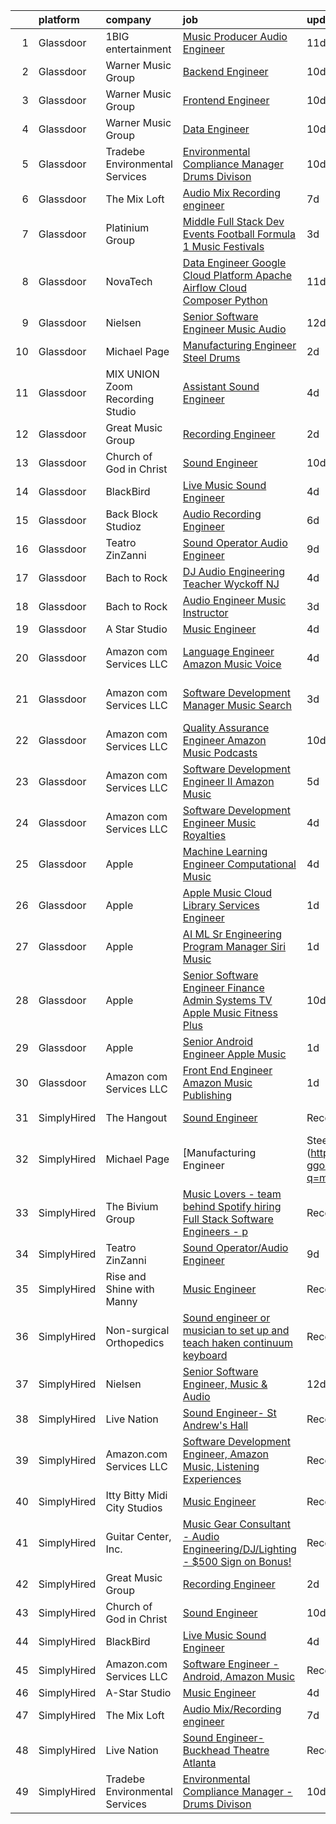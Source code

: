 

|    | platform    | company                         | job                                                                                                                                                                                                                                                                                                                                                                                                                                                                                                                                                                                                                                                                                                                                                                                                                                                                                                                                                                                                                                                                                                                                                                                                                                                                                                                                                                                                                                                                       | update_time   | location                      |
|---:|:------------|:--------------------------------|:--------------------------------------------------------------------------------------------------------------------------------------------------------------------------------------------------------------------------------------------------------------------------------------------------------------------------------------------------------------------------------------------------------------------------------------------------------------------------------------------------------------------------------------------------------------------------------------------------------------------------------------------------------------------------------------------------------------------------------------------------------------------------------------------------------------------------------------------------------------------------------------------------------------------------------------------------------------------------------------------------------------------------------------------------------------------------------------------------------------------------------------------------------------------------------------------------------------------------------------------------------------------------------------------------------------------------------------------------------------------------------------------------------------------------------------------------------------------------|:--------------|:------------------------------|
|  1 | Glassdoor   | 1BIG entertainment              | [Music Producer Audio Engineer](https://www.glassdoor.com/partner/jobListing.htm?pos=116&ao=1136043&s=58&guid=000001827716c5fabc46efb7ee3aef9f&src=GD_JOB_AD&t=SR&vt=w&ea=1&cs=1_cca77cc9&cb=1659855357733&jobListingId=1008032201411&jrtk=3-0-1g9rhdhhaklvj801-1g9rhdhhsii0m800-b593868398be5ca5-)                                                                                                                                                                                                                                                                                                                                                                                                                                                                                                                                                                                                                                                                                                                                                                                                                                                                                                                                                                                                                                                                                                                                                                       | 11d           | Boston, MA                    |
|  2 | Glassdoor   | Warner Music Group              | [Backend Engineer](https://www.glassdoor.com/partner/jobListing.htm?pos=130&ao=1136043&s=58&guid=000001827716c5fabc46efb7ee3aef9f&src=GD_JOB_AD&t=SR&vt=w&cs=1_f47d6444&cb=1659855357735&jobListingId=1008033116537&jrtk=3-0-1g9rhdhhaklvj801-1g9rhdhhsii0m800-f6bee83cad4ba6b7-)                                                                                                                                                                                                                                                                                                                                                                                                                                                                                                                                                                                                                                                                                                                                                                                                                                                                                                                                                                                                                                                                                                                                                                                         | 10d           | New York, NY                  |
|  3 | Glassdoor   | Warner Music Group              | [Frontend Engineer](https://www.glassdoor.com/partner/jobListing.htm?pos=124&ao=1136043&s=58&guid=000001827716c5fabc46efb7ee3aef9f&src=GD_JOB_AD&t=SR&vt=w&cs=1_b6a29756&cb=1659855357734&jobListingId=1008033637756&jrtk=3-0-1g9rhdhhaklvj801-1g9rhdhhsii0m800-ee723e673fad9c47-)                                                                                                                                                                                                                                                                                                                                                                                                                                                                                                                                                                                                                                                                                                                                                                                                                                                                                                                                                                                                                                                                                                                                                                                        | 10d           | New York, NY                  |
|  4 | Glassdoor   | Warner Music Group              | [Data Engineer](https://www.glassdoor.com/partner/jobListing.htm?pos=127&ao=1136043&s=58&guid=000001827716c5fabc46efb7ee3aef9f&src=GD_JOB_AD&t=SR&vt=w&cs=1_ec6e70f0&cb=1659855357735&jobListingId=1008033547976&jrtk=3-0-1g9rhdhhaklvj801-1g9rhdhhsii0m800-60867c0393fb0960-)                                                                                                                                                                                                                                                                                                                                                                                                                                                                                                                                                                                                                                                                                                                                                                                                                                                                                                                                                                                                                                                                                                                                                                                            | 10d           | Broadway, VA                  |
|  5 | Glassdoor   | Tradebe Environmental Services  | [Environmental Compliance Manager   Drums Divison](https://www.glassdoor.com/partner/jobListing.htm?pos=102&ao=1110586&s=58&guid=000001827716c5fabc46efb7ee3aef9f&src=GD_JOB_AD&t=SR&vt=w&ea=1&cs=1_90dd4f7c&cb=1659855357730&jobListingId=1008032825994&cpc=23A796B44307ADD7&jrtk=3-0-1g9rhdhhaklvj801-1g9rhdhhsii0m800-4f56e068c5789a30--6NYlbfkN0B8GMa3RntkcGxyDWRdkTUuLLAj--st5PucnHcqnp1DO5zsBlD8iNfS59qUmHcvRUmzs5KFF4Qh52M5CMieNdJCFHXpMXFA7hUsZ8DFLhY2J004fGjn8m538y5_B9a2s5eLqpzdxHlR8I4WyLVtaBFdEh-SUvq5cpYEU-BqpOIkinWfj0K_aE9geZf2sHDvQ4t-9kftNho_hENt6r2rKZTiQY37IATvCPl7BTqYVvhzsGGtc2DBmJlcA2MoJA84V8DewbOsvY-tmbbweCXI3WhSNvPAuZYYHSY5lMZmADSVRNzpYjOysLDvxrHIQ0iE9sZMA9qX0ffiYTbXzMRpIV2UH01kzaKTwC8DMZ5SSXWDfCSecivhYnSb-sKnVaUaEL_hZlhhgKrvD5Sd9YQDtxFZnq8Nd9zhDq3SNDRxL2YW0PKpxrTSpxAwCslNcjyoyheOn904JryJTi1KZe8la2SjphCB0EdCGGA45k7eMvHjz8K4-p-aaWlP9fvBlpqdcWheGOLxqSVbxHAC_sW50FwmCfISM5x2JKxE6mztb6hvbQX9V861ohib)                                                                                                                                                                                                                                                                                                                                                                                                                                                                                                                               | 10d           | East Chicago, IN              |
|  6 | Glassdoor   | The Mix Loft                    | [Audio Mix Recording engineer](https://www.glassdoor.com/partner/jobListing.htm?pos=104&ao=1110586&s=58&guid=000001827716c5fabc46efb7ee3aef9f&src=GD_JOB_AD&t=SR&vt=w&ea=1&cs=1_fffc5cd5&cb=1659855357731&jobListingId=1008039784072&cpc=B101C867B3EF2D75&jrtk=3-0-1g9rhdhhaklvj801-1g9rhdhhsii0m800-2fabf65219c9c69a--6NYlbfkN0D34Hjmwkvq4I9LrFiyECJw5oz77aLWEO_E-5CWpWKtML_cIQgSj4wFABMzVHdbOAglLtx9wAKTMvAosQFz-6wKz6HNt0tQEhGjwXjlkFautFNpyhajnjaOCperaYTcd4X14UnIuTNiwcPN-FgF0Cc6I8YmMIZvMjRwB6hQLC8GAznkuxesS1iovsZmPXRH9w7dNShqXk-sB77nMZfjXF73H5nuUD1LuA0WfvH8TJN2yEu-Qrs96Se-t-SGO8kdbyTVoV1J8DG3WujMmOzC3bImjYMcddtC4vH79HOl7xdJysln8dWiDGwtFvPwNLUW_bdwdtGZr0dMZsJJiSWIHdF0gSU4Bv0MV5SY967hpwN8YR_19u8vX_SinazeTbqra1479qbkrIsnnHINfKPD8SSbUfxkfS2r_5Jlsb8BXe9Jka_5yJc5UGWRBBc3NEnKrVhTSl98takLq7OONhk5dllqt3W_RGc47o020TK_gvgzyIT-QmFcus-ZDeY7GbO-ils%3D)                                                                                                                                                                                                                                                                                                                                                                                                                                                                                                                                                                                                     | 7d            | Quincy, MA                    |
|  7 | Glassdoor   | Platinium Group                 | [Middle Full Stack Dev   Events  Football  Formula 1  Music Festivals    ](https://www.glassdoor.com/partner/jobListing.htm?pos=128&ao=1136043&s=58&guid=000001827716c5fabc46efb7ee3aef9f&src=GD_JOB_AD&t=SR&vt=w&cs=1_a2a81061&cb=1659855357735&jobListingId=1008049379681&jrtk=3-0-1g9rhdhhaklvj801-1g9rhdhhsii0m800-49fd4225bf218689-)                                                                                                                                                                                                                                                                                                                                                                                                                                                                                                                                                                                                                                                                                                                                                                                                                                                                                                                                                                                                                                                                                                                                 | 3d            | Monaco, CA                    |
|  8 | Glassdoor   | NovaTech                        | [Data Engineer Google Cloud Platform  Apache Airflow  Cloud Composer  Python](https://www.glassdoor.com/partner/jobListing.htm?pos=119&ao=1136043&s=58&guid=000001827716c5fabc46efb7ee3aef9f&src=GD_JOB_AD&t=SR&vt=w&ea=1&cs=1_73e6efdc&cb=1659855357734&jobListingId=1008030637643&jrtk=3-0-1g9rhdhhaklvj801-1g9rhdhhsii0m800-ed650f6bbf2cf5f6-)                                                                                                                                                                                                                                                                                                                                                                                                                                                                                                                                                                                                                                                                                                                                                                                                                                                                                                                                                                                                                                                                                                                         | 11d           | Remote                        |
|  9 | Glassdoor   | Nielsen                         | [Senior Software Engineer  Music   Audio](https://www.glassdoor.com/partner/jobListing.htm?pos=125&ao=1136043&s=58&guid=000001827716c5fabc46efb7ee3aef9f&src=GD_JOB_AD&t=SR&vt=w&ea=1&cs=1_60089c0e&cb=1659855357735&jobListingId=1008029586855&jrtk=3-0-1g9rhdhhaklvj801-1g9rhdhhsii0m800-056a5fd69bba1807-)                                                                                                                                                                                                                                                                                                                                                                                                                                                                                                                                                                                                                                                                                                                                                                                                                                                                                                                                                                                                                                                                                                                                                             | 12d           | Emeryville, CA                |
| 10 | Glassdoor   | Michael Page                    | [Manufacturing Engineer   Steel Drums](https://www.glassdoor.com/partner/jobListing.htm?pos=107&ao=1110586&s=58&guid=000001827716c5fabc46efb7ee3aef9f&src=GD_JOB_AD&t=SR&vt=w&cs=1_2b9da90a&cb=1659855357731&jobListingId=1008053322257&cpc=AC285F3A3ECA6BB0&jrtk=3-0-1g9rhdhhaklvj801-1g9rhdhhsii0m800-edfb8b6e14f62930--6NYlbfkN0BR3ykMnr3Vw97HK5IC0i9Uo32NXohanwqRY-CI8z69bj_uxQ_6yc1JTvRvHNPil3n-aAZPEB_V2_C3Xteggm8USnoyjokMdAX7PMJAGyeqrRb0SgM_e3teYuvhdw07UmODkJ_SFaJoJlontiBYfrHBy-sRK9hLMXtFv4vxRofVbDvAb2pA4imLLMEMZMlP-SkjkVLN12WDe-X_d3OgGyEMCU_Yc8Hvr-X_cIFgLtByQrkLuW73AR19UQlIWpJMvPqSx1-iL_7uFoNV0vaqD-oVGXo4oO6CUgVg0t0xRilkBXswUC89D52PXRtG2qvRMHLuXme5a8nrjpu9SF_vKI4e2bSy4aEiPVkfSpfsRPd_vgXFUUsI93adnFM_WzYMaNUUcvpIhKg2DtmjoT3cUTF8JWQm-oa1UJn7-YbHGWbBn0dky3ULP79Xz8dg1eQJDeB2EglYdo5LhT3Vy0IGecjFvo6KOaxGeeqdgvgNcj6-G4O0sKz-id6QCTXCAiLmXuaPPGI7Y_ZUNRHoydrU9aRPBTs2LTVFPXk9q4OdNvbTYr8ENIXBV-FWJ5QRXRcRycMOj7jEI3Fb1Gvhn_ICXUbd4ONIhYnCCuhRUY_xOyUlSenCxQEos818OFHMePPN4lgiokJBmuDkXvxSC_GZIvaEuvB9cchy0ULLJ_mhnuZspuGuaOw9ewZtmX2n0-yvcVFSQWw-Ie_DOFp_SbJVO7YiSqU1SlOqsk94BihDRyw_pmuSPjy7IgRh0cxUeobv9DRJOQISnYhVIaATuM7dyAufKIFuXvan0xyMOfmhhSGjFig-SGx0UoowmhHo2QpD2HO0duq1NNCkOOF_fXIVcpmglpJ1KMwdHA0z35y0WOGTbik3eMq61iP8pqxA_3vTBTAvmIN8Q5Qv9vrPJg2iyqLWqdOc5aCt7-mXFCjFrKMi0FnL7qGmj1LRqq4_k3rtl1t2wGeVkZl0pKd31phTtrXfv7G6MaXT_qGrhyKgd6A5AmirR1L14h9zYsRhgAJ32HF8ds_gdwINtustV8izvt21uTT2834zjhE%3D)                                  | 2d            | Cicero, IL                    |
| 11 | Glassdoor   | MIX UNION Zoom Recording Studio | [Assistant Sound Engineer](https://www.glassdoor.com/partner/jobListing.htm?pos=113&ao=1136043&s=58&guid=000001827716c5fabc46efb7ee3aef9f&src=GD_JOB_AD&t=SR&vt=w&ea=1&cs=1_9be70711&cb=1659855357733&jobListingId=1008047341798&jrtk=3-0-1g9rhdhhaklvj801-1g9rhdhhsii0m800-f45ff7396e2feab6-)                                                                                                                                                                                                                                                                                                                                                                                                                                                                                                                                                                                                                                                                                                                                                                                                                                                                                                                                                                                                                                                                                                                                                                            | 4d            | Los Angeles, CA               |
| 12 | Glassdoor   | Great Music Group               | [Recording Engineer](https://www.glassdoor.com/partner/jobListing.htm?pos=111&ao=1136043&s=58&guid=000001827716c5fabc46efb7ee3aef9f&src=GD_JOB_AD&t=SR&vt=w&ea=1&cs=1_3727cbc7&cb=1659855357731&jobListingId=1008053472141&jrtk=3-0-1g9rhdhhaklvj801-1g9rhdhhsii0m800-feae6516db0998b8-)                                                                                                                                                                                                                                                                                                                                                                                                                                                                                                                                                                                                                                                                                                                                                                                                                                                                                                                                                                                                                                                                                                                                                                                  | 2d            | Minneapolis, MN               |
| 13 | Glassdoor   | Church of God in Christ         | [Sound Engineer](https://www.glassdoor.com/partner/jobListing.htm?pos=117&ao=1136043&s=58&guid=000001827716c5fabc46efb7ee3aef9f&src=GD_JOB_AD&t=SR&vt=w&ea=1&cs=1_788c7ce7&cb=1659855357734&jobListingId=1008034088041&jrtk=3-0-1g9rhdhhaklvj801-1g9rhdhhsii0m800-e56448383489d513-)                                                                                                                                                                                                                                                                                                                                                                                                                                                                                                                                                                                                                                                                                                                                                                                                                                                                                                                                                                                                                                                                                                                                                                                      | 10d           | Detroit, MI                   |
| 14 | Glassdoor   | BlackBird                       | [Live Music Sound Engineer](https://www.glassdoor.com/partner/jobListing.htm?pos=109&ao=1136043&s=58&guid=000001827716c5fabc46efb7ee3aef9f&src=GD_JOB_AD&t=SR&vt=w&ea=1&cs=1_dc051e70&cb=1659855357731&jobListingId=1008048367820&jrtk=3-0-1g9rhdhhaklvj801-1g9rhdhhsii0m800-5c5b644b3c663163-)                                                                                                                                                                                                                                                                                                                                                                                                                                                                                                                                                                                                                                                                                                                                                                                                                                                                                                                                                                                                                                                                                                                                                                           | 4d            | Atlanta, GA                   |
| 15 | Glassdoor   | Back Block Studioz              | [Audio Recording Engineer](https://www.glassdoor.com/partner/jobListing.htm?pos=114&ao=1136043&s=58&guid=000001827716c5fabc46efb7ee3aef9f&src=GD_JOB_AD&t=SR&vt=w&ea=1&cs=1_5f8fe992&cb=1659855357733&jobListingId=1008040225373&jrtk=3-0-1g9rhdhhaklvj801-1g9rhdhhsii0m800-7486e9f336b73614-)                                                                                                                                                                                                                                                                                                                                                                                                                                                                                                                                                                                                                                                                                                                                                                                                                                                                                                                                                                                                                                                                                                                                                                            | 6d            | Brooklyn, NY                  |
| 16 | Glassdoor   | Teatro ZinZanni                 | [Sound Operator Audio Engineer](https://www.glassdoor.com/partner/jobListing.htm?pos=122&ao=1136043&s=58&guid=000001827716c5fabc46efb7ee3aef9f&src=GD_JOB_AD&t=SR&vt=w&ea=1&cs=1_5d56c38b&cb=1659855357734&jobListingId=1008035619603&jrtk=3-0-1g9rhdhhaklvj801-1g9rhdhhsii0m800-405a83f39f925add-)                                                                                                                                                                                                                                                                                                                                                                                                                                                                                                                                                                                                                                                                                                                                                                                                                                                                                                                                                                                                                                                                                                                                                                       | 9d            | Seattle, WA                   |
| 17 | Glassdoor   | Bach to Rock                    | [DJ   Audio Engineering Teacher  Wyckoff NJ](https://www.glassdoor.com/partner/jobListing.htm?pos=129&ao=1136043&s=58&guid=000001827716c5fabc46efb7ee3aef9f&src=GD_JOB_AD&t=SR&vt=w&ea=1&cs=1_92a664dc&cb=1659855357735&jobListingId=1008048497319&jrtk=3-0-1g9rhdhhaklvj801-1g9rhdhhsii0m800-1f4e2bf040ab0347-)                                                                                                                                                                                                                                                                                                                                                                                                                                                                                                                                                                                                                                                                                                                                                                                                                                                                                                                                                                                                                                                                                                                                                          | 4d            | Wyckoff, NJ                   |
| 18 | Glassdoor   | Bach to Rock                    | [Audio Engineer Music Instructor](https://www.glassdoor.com/partner/jobListing.htm?pos=121&ao=1136043&s=58&guid=000001827716c5fabc46efb7ee3aef9f&src=GD_JOB_AD&t=SR&vt=w&ea=1&cs=1_306b5af3&cb=1659855357734&jobListingId=1008050480826&jrtk=3-0-1g9rhdhhaklvj801-1g9rhdhhsii0m800-729fc9190b7e315d-)                                                                                                                                                                                                                                                                                                                                                                                                                                                                                                                                                                                                                                                                                                                                                                                                                                                                                                                                                                                                                                                                                                                                                                     | 3d            | Leesburg, VA                  |
| 19 | Glassdoor   | A Star Studio                   | [Music Engineer](https://www.glassdoor.com/partner/jobListing.htm?pos=108&ao=1136043&s=58&guid=000001827716c5fabc46efb7ee3aef9f&src=GD_JOB_AD&t=SR&vt=w&ea=1&cs=1_4ff93032&cb=1659855357731&jobListingId=1008048004716&jrtk=3-0-1g9rhdhhaklvj801-1g9rhdhhsii0m800-b5e8a5c94d0f1b15-)                                                                                                                                                                                                                                                                                                                                                                                                                                                                                                                                                                                                                                                                                                                                                                                                                                                                                                                                                                                                                                                                                                                                                                                      | 4d            | Dallas, TX                    |
| 20 | Glassdoor   | Amazon com Services LLC         | [Language Engineer  Amazon Music  Voice](https://www.glassdoor.com/partner/jobListing.htm?pos=115&ao=1136043&s=58&guid=000001827716c5fabc46efb7ee3aef9f&src=GD_JOB_AD&t=SR&vt=w&cs=1_979ff0b0&cb=1659855357733&jobListingId=1008048008268&jrtk=3-0-1g9rhdhhaklvj801-1g9rhdhhsii0m800-58306a1d4621ba2e-)                                                                                                                                                                                                                                                                                                                                                                                                                                                                                                                                                                                                                                                                                                                                                                                                                                                                                                                                                                                                                                                                                                                                                                   | 4d            | San Francisco, CA             |
| 21 | Glassdoor   | Amazon com Services LLC         | [Software Development Manager  Music Search](https://www.glassdoor.com/partner/jobListing.htm?pos=126&ao=1136043&s=58&guid=000001827716c5fabc46efb7ee3aef9f&src=GD_JOB_AD&t=SR&vt=w&cs=1_91544f7f&cb=1659855357735&jobListingId=1008049353961&jrtk=3-0-1g9rhdhhaklvj801-1g9rhdhhsii0m800-9ab4fdba88da462b-)                                                                                                                                                                                                                                                                                                                                                                                                                                                                                                                                                                                                                                                                                                                                                                                                                                                                                                                                                                                                                                                                                                                                                               | 3d            | San Francisco, CA             |
| 22 | Glassdoor   | Amazon com Services LLC         | [Quality Assurance Engineer  Amazon Music   Podcasts](https://www.glassdoor.com/partner/jobListing.htm?pos=120&ao=1136043&s=58&guid=000001827716c5fabc46efb7ee3aef9f&src=GD_JOB_AD&t=SR&vt=w&cs=1_2f482228&cb=1659855357734&jobListingId=1008032417294&jrtk=3-0-1g9rhdhhaklvj801-1g9rhdhhsii0m800-4230928234f89926-)                                                                                                                                                                                                                                                                                                                                                                                                                                                                                                                                                                                                                                                                                                                                                                                                                                                                                                                                                                                                                                                                                                                                                      | 10d           | Culver City, CA               |
| 23 | Glassdoor   | Amazon com Services LLC         | [Software Development Engineer II  Amazon Music](https://www.glassdoor.com/partner/jobListing.htm?pos=118&ao=1136043&s=58&guid=000001827716c5fabc46efb7ee3aef9f&src=GD_JOB_AD&t=SR&vt=w&cs=1_cd66b262&cb=1659855357734&jobListingId=1008045129951&jrtk=3-0-1g9rhdhhaklvj801-1g9rhdhhsii0m800-120714a051265d1c-)                                                                                                                                                                                                                                                                                                                                                                                                                                                                                                                                                                                                                                                                                                                                                                                                                                                                                                                                                                                                                                                                                                                                                           | 5d            | San Francisco, CA             |
| 24 | Glassdoor   | Amazon com Services LLC         | [Software Development Engineer  Music Royalties](https://www.glassdoor.com/partner/jobListing.htm?pos=123&ao=1136043&s=58&guid=000001827716c5fabc46efb7ee3aef9f&src=GD_JOB_AD&t=SR&vt=w&cs=1_a25f1478&cb=1659855357734&jobListingId=1008048013675&jrtk=3-0-1g9rhdhhaklvj801-1g9rhdhhsii0m800-aa597572b231471c-)                                                                                                                                                                                                                                                                                                                                                                                                                                                                                                                                                                                                                                                                                                                                                                                                                                                                                                                                                                                                                                                                                                                                                           | 4d            | Culver City, CA               |
| 25 | Glassdoor   | Apple                           | [Machine Learning Engineer  Computational Music](https://www.glassdoor.com/partner/jobListing.htm?pos=110&ao=1136043&s=58&guid=000001827716c5fabc46efb7ee3aef9f&src=GD_JOB_AD&t=SR&vt=w&cs=1_b9533d8b&cb=1659855357731&jobListingId=1008049061568&jrtk=3-0-1g9rhdhhaklvj801-1g9rhdhhsii0m800-4f513298a406a298-)                                                                                                                                                                                                                                                                                                                                                                                                                                                                                                                                                                                                                                                                                                                                                                                                                                                                                                                                                                                                                                                                                                                                                           | 4d            | Portland, OR                  |
| 26 | Glassdoor   | Apple                           | [Apple Music   Cloud Library Services Engineer](https://www.glassdoor.com/partner/jobListing.htm?pos=101&ao=1110586&s=58&guid=000001827716c5fabc46efb7ee3aef9f&src=GD_JOB_AD&t=SR&vt=w&cs=1_39bdde4e&cb=1659855357730&jobListingId=1008056590376&cpc=6FC5BA77C9A4CD78&jrtk=3-0-1g9rhdhhaklvj801-1g9rhdhhsii0m800-2f6c214d13e836a2--6NYlbfkN0BvKrLyj5gPmtZO9T8euul8TCxuuKNOtzRJOomxnwSEodTz2Bc-sPZl1dBMH13w-jNe0DJrLXukfCLdZ1OvtmdCKvspRhZ95diD5fUFVZK76dunCT3alM-WQ4-yRWCJW2XVlcgo7yqE9wOKT3OmRFtl6UWNo54TiPcoVFGbdZg_QDwpQBPpR6ofqabLMicJrk3ZCFgtCCsWeQzXDb_0fCHUTevEwJlojgemAQmx0rYhi43HSQboHMpYqCHWQSTqa5BsnV0u-a4sU4V64T_XaJihuFBkzxwyowSt1OnlD7MPk8oSDzXavJbJeAQYjzsyS9wAyHwBxZkzYYQc_ewymoZeDnB-Ufe4Ny5FPHrITJacdnkCY0oieCtrlP1wDXz3JqeTI9lf8iPyxuU3BnwYpw2a4WmEqzm8kKQWQafwdImG4GKYsnoa5vPolR-nroMkZp50MYIaXgrkkcwtvoGpx-Gx25KmqYj2Zzo-TKF3wT30yru5XTE73VJSPpnusu2CMjaPnr76BAi1_WuZoqBoUceuccJTdXLR1CCLbYLxtl7Lyw0iJDBV0ISH0UAhKQA-vLsBtctC3emGpPlN5unCDcepCIFVZTqbxYb_CQN0Sbw3xYW6KlfXjqIJE1uSPBIHg88phBaDMT2-pzHX3Qyr1zCL9H-kNX82h7WfsD15SYrwujSNuaYClG5fRHgQT96xRD9P9uezEpO1zTpu2sYxg3sb2DzY-Cb9kEFH8qc6FfaS3vXyWwHHqivS8YnW3go4U_bMB2M5pV2cmaLr5pcT41BxC8KVT0yDr-WFfAexGebQpPIILwoHt7mbTi1uP_MinHOZv2-lbs6IxluxRAVDvotWcou_n4oU01QbCLJgOlF3VXAyFYcPXu_3c4wWdyOJzm_Pjkr3nzcKjSK-C09BruyfasjSpjQd9_ZCWyaviFJ0gHwI72iD1aTLIgs1DSPLXOpeC1tSOZ_axOO-LG5e7j_bBDawZZKzFyumZjES0yap5g%3D%3D)                                                                           | 1d            | Seattle, WA                   |
| 27 | Glassdoor   | Apple                           | [AI ML   Sr Engineering Program Manager  Siri Music](https://www.glassdoor.com/partner/jobListing.htm?pos=106&ao=1110586&s=58&guid=000001827716c5fabc46efb7ee3aef9f&src=GD_JOB_AD&t=SR&vt=w&cs=1_0aecbc4d&cb=1659855357731&jobListingId=1008054989410&cpc=451933188B21919D&jrtk=3-0-1g9rhdhhaklvj801-1g9rhdhhsii0m800-af8115f09d096882--6NYlbfkN0BvKrLyj5gPmtZO9T8euul8TCxuuKNOtzRJOomxnwSEodTz2Bc-sPZl1dBMH13w-jM0GZVXWV5oHLwBKsVM8mHxI8PR3ulAk6jBWR7-ex9GXgECDx8jiLfTALryxx4fHvaV8osttRisAoBV9UbfFrSCKHM8ONUzTmNjPFw9NfjLx4n9_Tb6hNMoJbq3tg4zc5ZbSe26RLh5kFkmQO3ioKUL1FRRiPBFh6Af3ZFSl0h1z9BsulCWSZBYmmUWByQJLylWzPpLszFMOgbOcMD1d3srQOwSXK_SPbiwqa1g-aYRL_tPl3QYL9yI-Txo9M8r6V1RYdYIVN0gloaozOosg7Aj_BoDBOFujaY9Q_GFPBtf9CujGug9mfRHFxoWJXCI4GOn5RcG5iTLMmFNkfTllxMrEtF1fNET0o5D6ia6Tj451sbFRFBT7WIUndKUgd5eJ-DN_jecNl30XHOQSqwGm3qRTVC4E1m4W-2NJ7LavoUuArmUSPeTF2Qd4ED7Hp27Ak10HLH-G2R0HIR8x19a-ozIiYCb-_WzflQi_QU9sfQDBjmafjfOEfKOxHK6nc1_tHW4THJ2x7mqWheAAWtstdmZzii5K-i2FnxWyDUBoQmZJcwMHNR6hR3RPUD66hEp2zQOGMLug35tZCdXSjeVegxRIJaFLiiALnOuGB2KxbWqHodlfHHGiZ6f3k2ncfBk_Bzh-0xXj379FL4V4_EnX1pMngpXjRhCzU_Qi6TEuSEaO3gs-71dkQiN3T2nt5S5Xfh9IXtDSA2AM4P4AXM68KojyAzP_iVli6fycWXPrn8iTJQ4opCVtlEnT4-gD5wuXasKKdtc_w1sHt_umxCfoLhnzS364mt-sR_NH8RaOgDAdE1QAaPKR3y2oETjuKWVvPZqmn1bD8fuPK-DJikSJ9gox0BVJ3ArPE08BmUzsfoZNXe-UyZDGBtsYpyRrWCda78-G75q0SUHfOOKK1G7zkQcZMkROk6jtlo%3D)                                                                                    | 1d            | Seattle, WA                   |
| 28 | Glassdoor   | Apple                           | [Senior Software Engineer   Finance   Admin Systems  TV   Apple Music  Fitness Plus ](https://www.glassdoor.com/partner/jobListing.htm?pos=105&ao=1110586&s=58&guid=000001827716c5fabc46efb7ee3aef9f&src=GD_JOB_AD&t=SR&vt=w&cs=1_604d057d&cb=1659855357731&jobListingId=1008034378587&cpc=FB7E4A1762AE5BEC&jrtk=3-0-1g9rhdhhaklvj801-1g9rhdhhsii0m800-dc5d687be4680fe5--6NYlbfkN0BvKrLyj5gPmtZO9T8euul8TCxuuKNOtzRJOomxnwSEodTz2Bc-sPZlADHp0xxmf8X3A14KL0vEfq7o0fM5uYB5TMCuFyM5s6w67HyK5AHidmNvtQ5o5W556atvdZGSMqFNHrgJu1D18kdru1btm9jWtcPk1zpIxyyvXPlguMg5CvOZUpuGKojAo309meLtiBwn40JzhWXOgVk2y_Hpe8F2lUhlFKocBzf0eXdRUWzk2R14oKLnzKA1jdIwpuWHiu-gZ8GMzR0J2eIifMkPrbPYakzbAW7nbOx69wVTiQ8jDOOcj22AIXpIaYf3ycH3VpU5OAfjpsaBWhHZpRsRQSaXKt-iA0b4yxfGzMxPn9vUEx5cw5EKprlD6db2hkn2sGHfq4iJS7IpPp48mEv0OEnQAqAUBQzUgDa2ZLx14tHEc6j0wHUfRTOd6uwC7HNCMA9v5jQG8_9SRu2MFYTbnEK6K8yzLXrAzBXmLkxAxBXBmHV3QoLePWI6ZxE2APsHYhFH5fFONW8FNSCoTR_VWW1hrO2ibvfmWdG0zZZXbfpAD0G8cex1vLk6ayuEFJqaj_nagRvCKsKYbSJ5Hic2oFJgXouDCar6DU4z9c2TNa9ar_1VsLvdxVwAyOLWQqwLUk2ctDCeZLviXAeuLYg7EIdG4QTDo-vJqeLPjXtKsHGKB4dGZ8zd9xsV9qUowcm1TqQ0_1xqxe3Ys2om2AQnqskIkMPfqPMH32b9ArtdPE_cUeROHFVIr5jWpvhP83HIKHjwLm78QHSsoca9ea4z8f019Gwi9dautypm1xGrljC9ZIaLiuyv_PbxAZc8lqfOVCw6JSopbwWXUmSYieHoEXkGPh7xiQjtva_nz5JrNfQOOVejI4-useCZdd4bC0r5ZmzJ47KUNCua0Bo47RnJr91fa-7xibnqsSEqJy7nhoxk7YupdGObcReROv_Kh8MrYbHnRaRcpnC1xd0iZwfCaBU_5bER2nQ0WamdV01Yg-bhdzN77tTY2K1lmKEg3X4q76zVsAQYfDhsLmPrGj1qOUIe) | 10d           | Austin, TX                    |
| 29 | Glassdoor   | Apple                           | [Senior Android Engineer   Apple Music](https://www.glassdoor.com/partner/jobListing.htm?pos=103&ao=1110586&s=58&guid=000001827716c5fabc46efb7ee3aef9f&src=GD_JOB_AD&t=SR&vt=w&cs=1_f36cb6d2&cb=1659855357730&jobListingId=1008054989941&cpc=6FC5BA77C9A4CD78&jrtk=3-0-1g9rhdhhaklvj801-1g9rhdhhsii0m800-0bbe2ed6be62edf2--6NYlbfkN0BvKrLyj5gPmtZO9T8euul8TCxuuKNOtzRJOomxnwSEodTz2Bc-sPZlC5mDe-NOaJjYIQikQ9Ep4RLc8wJ2_dX3-DNh-dZ7ARMzaFjfAi5P0eLetelJkasFemS7nkAfmwzmrU9fz-LfME7nABWVTzHOZ_B_y7zl37d73qbUVgo9Yvpg_Kn5ATF2LAsJRaXuOYoKXeyKxylnOrxo7VVgkpkAQHK3v_z3S_hsAKUkKvqHINQpiK52iyYuWb_oo4rx3qwG-f7dudVswyY3SBbVwDHQPtc22YU9MGorxY7qBs-C0-iwTKyMJo1BV4vfcvvTezOZPYTTlVJxP6Be5lkp9rYEO7utaCk6J6M--pRxQ0BpUv8ZBrzwfVJI1JtL1_QbWU1WQKKqjCl4Ciji2C8-7HJge1SDcbaWBuDsDUOcQSoYeJvqM-8P5mOa65DnKwfA34gDE9Uk1KLecHRxGZ4bQ7oxnmZkbASPWGiFGdrJzE2P22vAtN76bQWqb2xRt-nHxxqcIgJqx7127j4oOCLtvrfHFvKSTUBIlP6KPXSqFTMiR5sNu3YwlypreMVOoo2ZSsaycx8TMc9IHwIaY0IPpyARpTL-Pn4OtKI2ybQIS9-OXe9-aU_WsbkpiiwdcW9JGqhVHCX5yZTF3HsZvrxULIvOBkreJdG9v9LDAhh75DO6JGT9QEKCd8QL9aQCzafB9mnuKKwlMlmpqDTfZGTL3Jgp2LNDDoPsJnOK2Nw1_-I270k8FmKJtxdkT-eTHuseIbVU6QrgaT2CfBDETRW1NarJVPX2QQcaV-pH0hQEMdvNhTU92mbyJ5htEnEz4d0iiwW3IG8eRUc9XdpTexDNPMXHkrE8RYinT363tShMezn3xNPHiNvPhG7d5jJ5v4he665_JmfDyAQDS6qWe0VtQSE4OtbSEk7d3nj2M8v8HyWxM-gXVK4BhWaGl58FKG1U5-o602asz5b1YM32UrYgOY3Z2Bk1Po7ZP64%3D)                                                                                                 | 1d            | San Diego, CA                 |
| 30 | Glassdoor   | Amazon com Services LLC         | [Front End Engineer  Amazon Music Publishing](https://www.glassdoor.com/partner/jobListing.htm?pos=112&ao=1136043&s=58&guid=000001827716c5fabc46efb7ee3aef9f&src=GD_JOB_AD&t=SR&vt=w&cs=1_26fa79dd&cb=1659855357731&jobListingId=1008054946280&jrtk=3-0-1g9rhdhhaklvj801-1g9rhdhhsii0m800-c4bf362ca12caeb6-)                                                                                                                                                                                                                                                                                                                                                                                                                                                                                                                                                                                                                                                                                                                                                                                                                                                                                                                                                                                                                                                                                                                                                              | 1d            | San Francisco, CA             |
| 31 | SimplyHired | The Hangout                     | [Sound Engineer](https://www.simplyhired.com/job/pPtma4KfpJL8yv0IV160PCctZ7zJieTNPnwDrISJ5-REzhgDQyRTVw?q=music+engineer)                                                                                                                                                                                                                                                                                                                                                                                                                                                                                                                                                                                                                                                                                                                                                                                                                                                                                                                                                                                                                                                                                                                                                                                                                                                                                                                                                 | Recently      | Myrtle Beach, SC              |
| 32 | SimplyHired | Michael Page                    | [Manufacturing Engineer | Steel Drums](https://www.simplyhired.com/job/inkhrWtj930LpUrb-ggo0gnzhUFLFSzRzJo32n-Ot9jYamjHbIsD-A?q=music+engineer)                                                                                                                                                                                                                                                                                                                                                                                                                                                                                                                                                                                                                                                                                                                                                                                                                                                                                                                                                                                                                                                                                                                                                                                                                                                                                                                           | 2d            | Cicero, IL                    |
| 33 | SimplyHired | The Bivium Group                | [Music Lovers - team behind Spotify hiring Full Stack Software Engineers - p](https://www.simplyhired.com/job/xwPIhzuTN5QU7HiZUxxulf6NVWJJFVEgQggMHrjRfTQugyKoDq1S5w?q=music+engineer)                                                                                                                                                                                                                                                                                                                                                                                                                                                                                                                                                                                                                                                                                                                                                                                                                                                                                                                                                                                                                                                                                                                                                                                                                                                                                    | Recently      | Boston, MA                    |
| 34 | SimplyHired | Teatro ZinZanni                 | [Sound Operator/Audio Engineer](https://www.simplyhired.com/job/O-DMxv0BzbX1_-OlJ8S_Cwf8eLjAPFlQoxxFzr97v4Rhmk0-BlD8Kw?q=music+engineer)                                                                                                                                                                                                                                                                                                                                                                                                                                                                                                                                                                                                                                                                                                                                                                                                                                                                                                                                                                                                                                                                                                                                                                                                                                                                                                                                  | 9d            | Seattle, WA                   |
| 35 | SimplyHired | Rise and Shine with Manny       | [Music Engineer](https://www.simplyhired.com/job/fAvmSbF5ztttx11D3hBpENjUOKqrfi-uhfuAio1Ywpm1s6BK1t2KDg?q=music+engineer)                                                                                                                                                                                                                                                                                                                                                                                                                                                                                                                                                                                                                                                                                                                                                                                                                                                                                                                                                                                                                                                                                                                                                                                                                                                                                                                                                 | Recently      | McAllen, TX                   |
| 36 | SimplyHired | Non-surgical Orthopedics        | [Sound engineer or musician to set up and teach haken continuum keyboard](https://www.simplyhired.com/job/7y5RxfWgvBhvD5ARANj7xR1wS24g3fPvxpYIHCnLHOc6p5-BJXdA0g?q=music+engineer)                                                                                                                                                                                                                                                                                                                                                                                                                                                                                                                                                                                                                                                                                                                                                                                                                                                                                                                                                                                                                                                                                                                                                                                                                                                                                        | Recently      | Hicksville, NY                |
| 37 | SimplyHired | Nielsen                         | [Senior Software Engineer, Music & Audio](https://www.simplyhired.com/job/XRqjrjCIdo0sWahZ2M44K_epQEKOs6eB4rP9loZORjEqIevxqeL0gQ?q=music+engineer)                                                                                                                                                                                                                                                                                                                                                                                                                                                                                                                                                                                                                                                                                                                                                                                                                                                                                                                                                                                                                                                                                                                                                                                                                                                                                                                        | 12d           | Emeryville, CA                |
| 38 | SimplyHired | Live Nation                     | [Sound Engineer- St Andrew's Hall](https://www.simplyhired.com/job/rdqQAUhc0-WnL9z3BapB3BobeklGRtz4jPuwLwebnSWrKDWSjkpmiQ?q=music+engineer)                                                                                                                                                                                                                                                                                                                                                                                                                                                                                                                                                                                                                                                                                                                                                                                                                                                                                                                                                                                                                                                                                                                                                                                                                                                                                                                               | Recently      | Detroit, MI                   |
| 39 | SimplyHired | Amazon.com Services LLC         | [Software Development Engineer, Amazon Music, Listening Experiences](https://www.simplyhired.com/job/V-lRSfHm3U4cL4OA4DwCxzCrMm1r67UQyZa4PSomwH78sI3unzCB2A?q=music+engineer)                                                                                                                                                                                                                                                                                                                                                                                                                                                                                                                                                                                                                                                                                                                                                                                                                                                                                                                                                                                                                                                                                                                                                                                                                                                                                             | Recently      | San Francisco, CA +1 location |
| 40 | SimplyHired | Itty Bitty Midi City Studios    | [Music Engineer](https://www.simplyhired.com/job/0SNUhniVb7j57h-8Ew-uj09_dA1sgWunHweq3rtSvwiz-QC217tuRA?q=music+engineer)                                                                                                                                                                                                                                                                                                                                                                                                                                                                                                                                                                                                                                                                                                                                                                                                                                                                                                                                                                                                                                                                                                                                                                                                                                                                                                                                                 | Recently      | Riverton, NJ                  |
| 41 | SimplyHired | Guitar Center, Inc.             | [Music Gear Consultant - Audio Engineering/DJ/Lighting - $500 Sign on Bonus!](https://www.simplyhired.com/job/A1q2-hoFBf33n2hzvrtqJdUCpA-f5UgA83I6sNug1CkHmCGdLFdqzA?q=music+engineer)                                                                                                                                                                                                                                                                                                                                                                                                                                                                                                                                                                                                                                                                                                                                                                                                                                                                                                                                                                                                                                                                                                                                                                                                                                                                                    | Recently      | Nashville, TN                 |
| 42 | SimplyHired | Great Music Group               | [Recording Engineer](https://www.simplyhired.com/job/KdtBz20qTjUZIp8oO0tR_6v4kEIhLgO5XK_RByszcRqXz1WmRjoiUg?q=music+engineer)                                                                                                                                                                                                                                                                                                                                                                                                                                                                                                                                                                                                                                                                                                                                                                                                                                                                                                                                                                                                                                                                                                                                                                                                                                                                                                                                             | 2d            | Minneapolis, MN               |
| 43 | SimplyHired | Church of God in Christ         | [Sound Engineer](https://www.simplyhired.com/job/SxqeH3vtAzx6bLsEV5-UcamWgOYCKHlkHRGty2wAtYcSoBs1UYL9_g?q=music+engineer)                                                                                                                                                                                                                                                                                                                                                                                                                                                                                                                                                                                                                                                                                                                                                                                                                                                                                                                                                                                                                                                                                                                                                                                                                                                                                                                                                 | 10d           | Detroit, MI                   |
| 44 | SimplyHired | BlackBird                       | [Live Music Sound Engineer](https://www.simplyhired.com/job/nMXcc3s3p-oPJuFIu5A_6OwORjLDS9SsYhmCmVHdKlxusRqANXvedg?q=music+engineer)                                                                                                                                                                                                                                                                                                                                                                                                                                                                                                                                                                                                                                                                                                                                                                                                                                                                                                                                                                                                                                                                                                                                                                                                                                                                                                                                      | 4d            | Atlanta, GA                   |
| 45 | SimplyHired | Amazon.com Services LLC         | [Software Engineer - Android, Amazon Music](https://www.simplyhired.com/job/QL7uYIpBrV4RTL9wYiQtqY09L16dihC9DkkQr6UlVCKT7sEpDdPuaQ?q=music+engineer)                                                                                                                                                                                                                                                                                                                                                                                                                                                                                                                                                                                                                                                                                                                                                                                                                                                                                                                                                                                                                                                                                                                                                                                                                                                                                                                      | Recently      | Remote +1 location            |
| 46 | SimplyHired | A-Star Studio                   | [Music Engineer](https://www.simplyhired.com/job/RdaeId60Ue9oxOizVh_YqnRObvSqB0jKFDQ-OD7wq_ym8U6y6gfcLw?q=music+engineer)                                                                                                                                                                                                                                                                                                                                                                                                                                                                                                                                                                                                                                                                                                                                                                                                                                                                                                                                                                                                                                                                                                                                                                                                                                                                                                                                                 | 4d            | Dallas, TX                    |
| 47 | SimplyHired | The Mix Loft                    | [Audio Mix/Recording engineer](https://www.simplyhired.com/job/rIGHsg24O55jJJ8A9DMRFO6VT6NUvTOsIHmD2TpNycdZI4evhs-lig?q=music+engineer)                                                                                                                                                                                                                                                                                                                                                                                                                                                                                                                                                                                                                                                                                                                                                                                                                                                                                                                                                                                                                                                                                                                                                                                                                                                                                                                                   | 7d            | Quincy, MA                    |
| 48 | SimplyHired | Live Nation                     | [Sound Engineer-Buckhead Theatre Atlanta](https://www.simplyhired.com/job/CS_P1LrQEVWhUzfOy9HGh8tKdpV6HYhrpLJTOl-mNWdUzrFJGN3YUA?q=music+engineer)                                                                                                                                                                                                                                                                                                                                                                                                                                                                                                                                                                                                                                                                                                                                                                                                                                                                                                                                                                                                                                                                                                                                                                                                                                                                                                                        | Recently      | Atlanta, GA                   |
| 49 | SimplyHired | Tradebe Environmental Services  | [Environmental Compliance Manager - Drums Divison](https://www.simplyhired.com/job/dR9kMHUUuh0OPGm7DM4ftH-b2sVV6yX0hdQo4AFblehq5H13CSmF7Q?q=music+engineer)                                                                                                                                                                                                                                                                                                                                                                                                                                                                                                                                                                                                                                                                                                                                                                                                                                                                                                                                                                                                                                                                                                                                                                                                                                                                                                               | 10d           | Millington, TN                |